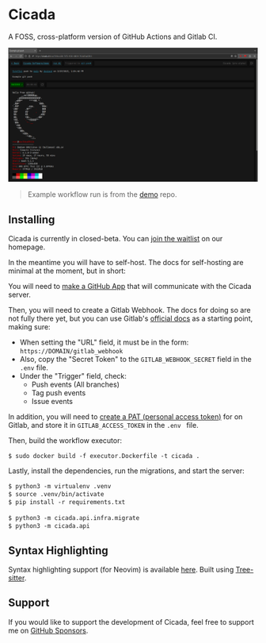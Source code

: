 # Cicada

A FOSS, cross-platform version of GitHub Actions and Gitlab CI.

![Workflow Run Example](/docs/img/ci-session-example.png)

> Example workflow run is from the [demo](https://github.com/Cicada-Software/demo) repo.

## Installing

Cicada is currently in closed-beta. You can [join the waitlist](https://cicada.sh) on our homepage.

In the meantime you will have to self-host. The docs for self-hosting are minimal at the moment,
but in short:

You will need to [make a GitHub App](/docs/making-a-github-app.md) that will communicate with the Cicada server.

Then, you will need to create a Gitlab Webhook. The docs for doing so are not fully there yet, but you can use Gitlab's
[official docs](https://docs.gitlab.com/ee/user/project/integrations/webhooks.html#configure-a-webhook-in-gitlab)
as a starting point, making sure:

* When setting the "URL" field, it must be in the form: `https://DOMAIN/gitlab_webhook`
* Also, copy the "Secret Token" to the `GITLAB_WEBHOOK_SECRET` field in the `.env` file.
* Under the "Trigger" field, check:
  * Push events (All branches)
  * Tag push events
  * Issue events

In addition, you will need to [create a PAT (personal access token)](https://docs.gitlab.com/ee/user/profile/personal_access_tokens.html#create-a-personal-access-token)
for on Gitlab, and store it in `GITLAB_ACCESS_TOKEN` in the `.env ` file.

Then, build the workflow executor:

```
$ sudo docker build -f executor.Dockerfile -t cicada .
```

Lastly, install the dependencies, run the migrations, and start the server:

```
$ python3 -m virtualenv .venv
$ source .venv/bin/activate
$ pip install -r requirements.txt

$ python3 -m cicada.api.infra.migrate
$ python3 -m cicada.api
```

## Syntax Highlighting

Syntax highlighting support (for Neovim) is available [here](https://github.com/Cicada-Software/tree-sitter-cicada).
Built using [Tree-sitter](https://tree-sitter.github.io/tree-sitter/).

## Support

If you would like to support the development of Cicada, feel free to support
me on [GitHub Sponsors](https://github.com/sponsors/dosisod).
